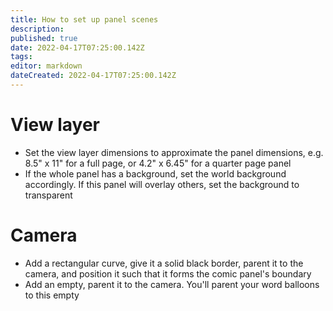 ```yaml
---
title: How to set up panel scenes
description: 
published: true
date: 2022-04-17T07:25:00.142Z
tags: 
editor: markdown
dateCreated: 2022-04-17T07:25:00.142Z
---
```


# View layer

* Set the view layer dimensions to approximate the panel dimensions, e.g. 8.5" x 11" for a full page, or 4.2" x 6.45" for a quarter page panel
* If the whole panel has a background, set the world background accordingly. If this panel will overlay others, set the background to transparent

# Camera

* Add a rectangular curve, give it a solid black border, parent it to the camera, and position it such that it forms the comic panel's boundary
* Add an empty, parent it to the camera. You'll parent your word balloons to this empty